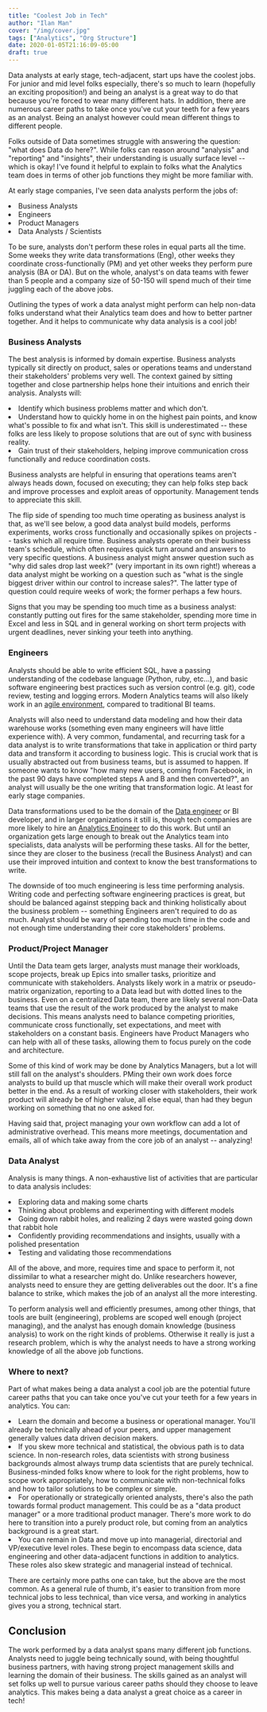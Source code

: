 ```yaml
---
title: "Coolest Job in Tech"
author: "Ilan Man"
cover: "/img/cover.jpg"
tags: ["Analytics", "Org Structure"]
date: 2020-01-05T21:16:09-05:00
draft: true
---
```


Data analysts at early stage, tech-adjacent, start ups have the coolest jobs. For junior and mid level folks especially, there's so much to learn (hopefully an exciting proposition!) and being an analyst is a great way to do that because you're forced to wear many different hats. In addition, there are numerous career paths to take once you've cut your teeth for a few years as an analyst. Being an analyst however could mean different things to different people. 

Folks outside of Data sometimes struggle with answering the question: "what does Data do here?". While folks can reason around "analysis" and "reporting" and "insights", their understanding is usually surface level -- which is okay! I've found it helpful to explain to folks what the Analytics team does in terms of other job functions they might be more familiar with. 

<!--more-->

At early stage companies, I've seen data analysts perform the jobs of:
<li>Business Analysts
<li>Engineers
<li>Product Managers
<li>Data Analysts / Scientists

To be sure, analysts don't perform these roles in equal parts all the time. Some weeks they write data transformations (Eng), other weeks they coordinate cross-functionally (PM) and yet other weeks they perform pure analysis (BA or DA). But on the whole, analyst's on data teams with fewer than 5 people and a company size of 50-150 will spend much of their time juggling each of the above jobs.

Outlining the types of work a data analyst might perform can help non-data folks understand what their Analytics team does and how to better partner together. And it helps to communicate why data analysis is a cool job! 

### Business Analysts

The best analysis is informed by domain expertise. Business analysts typically sit directly on product, sales or operations teams and understand their stakeholders' problems very well. The context gained by sitting together and close partnership helps hone their intuitions and enrich their analysis. Analysts will:
<li>Identify which business problems matter and which don't.
<li>Understand how to quickly home in on the highest pain points, and know what's possible to fix and what isn't. This skill is underestimated -- these folks are less likely to propose solutions that are out of sync with business reality.
<li>Gain trust of their stakeholders, helping improve communication cross functionally and reduce coordination costs.

Business analysts are helpful in ensuring that operations teams aren't always heads down, focused on executing; they can help folks step back and improve processes and exploit areas of opportunity. Management tends to appreciate this skill.

The flip side of spending too much time operating as business analyst is that, as we'll see below, a good data analyst build models, performs experiments, works cross functionally and occasionally spikes on projects -- tasks which all require time. Business analysts operate on their business team's schedule, which often requires quick turn around and answers to very specific questions. A business analyst might answer question such as "why did sales drop last week?" (very important in its own right!) whereas a data analyst might be working on a question such as "what is the single biggest driver within our control to increase sales?". The latter type of question could require weeks of work; the former perhaps a few hours. 

Signs that you may be spending too much time as a business analyst: constantly putting out fires for the same stakeholder, spending more time in Excel and less in SQL and in general working on short term projects with urgent deadlines, never sinking your teeth into anything. 

### Engineers

Analysts should be able to write efficient SQL, have a passing understanding of the codebase language (Python, ruby, etc...), and basic software engineering best practices such as version control (e.g. git), code review, testing and logging errors. Modern Analytics teams will also likely work in an [agile environment](https://www.locallyoptimistic.com/post/agile-analytics-p1), compared to traditional BI teams. 

Analysts will also need to understand data modeling and how their data warehouse works (something even many engineers will have little experience with). A very common, fundamental, and recurring task for a data analyst is to write transformations that take in application or third party data and transform it according to business logic.  This is crucial work that is usually abstracted out from business teams, but is assumed to happen. If someone wants to know "how many new users, coming from Facebook, in the past 90 days have completed steps A and B and then converted?", an analyst will usually be the one writing that transformation logic. At least for early stage companies. 

Data transformations used to be the domain of the [Data engineer](https://blog.getdbt.com/does-my-startup-data-team-need-a-data-engineer-/) or BI developer, and in larger organizations it still is, though tech companies are more likely to hire an [Analytics Engineer](https://www.locallyoptimistic.com/post/analytics-engineer/) to do this work. But until an organization gets large enough to break out the Analytics team into specialists, data analysts will be performing these tasks. All for the better, since they are closer to the business (recall the Business Analyst) and can use their improved intuition and context to know the best transformations to write.

The downside of too much engineering is less time performing analysis. Writing code and perfecting software engineering practices is great, but should be balanced against stepping back and thinking holistically about the business problem -- something Engineers aren't required to do as much. Analyst should be wary of spending too much time in the code and not enough time understanding their core stakeholders' problems.


### Product/Project Manager

Until the Data team gets larger, analysts must manage their workloads, scope projects, break up Epics into smaller tasks, prioritize and communicate with stakeholders. Analysts likely work in a matrix or pseudo-matrix organization, reporting to a Data lead but with dotted lines to the business. Even on a centralized Data team, there are likely several non-Data teams that use the result of the work produced by the analyst to make decisions. This means analysts need to balance competing priorities, communicate cross functionally, set expectations, and meet with stakeholders on a constant basis. Engineers have Product Managers who can help with all of these tasks, allowing them to focus purely on the code and architecture. 

Some of this kind of work may be done by Analytics Managers, but a lot will still fall on the analyst's shoulders. PMing their own work does force analysts to build up that muscle which will make their overall work product better in the end. As a result of working closer with stakeholders, their work product will already be of higher value, all else equal, than had they begun working on something that no one asked for.

Having said that, project managing your own workflow can add a lot of administrative overhead. This means more meetings, documentation and emails, all of which take away from the core job of an analyst -- analyzing! 

### Data Analyst

Analysis is many things. A non-exhaustive list of activities that are particular to data analysis includes:

<li>Exploring data and making some charts
<li>Thinking about problems and experimenting with different models
<li>Going down rabbit holes, and realizing 2 days were wasted going down that rabbit hole
<li>Confidently providing recommendations and insights, usually with a polished presentation
<li>Testing and validating those recommendations

All of the above, and more, requires time and space to perform it, not dissimilar to what a researcher might do. Unlike researchers however, analysts need to ensure they are getting deliverables out the door. It's a fine balance to strike, which makes the job of an analyst all the more interesting.

To perform analysis well and efficiently presumes, among other things, that tools are built (engineering), problems are scoped well enough (project managing), and the analyst has enough domain knowledge (business analysis) to work on the right kinds of problems. Otherwise it really is just a research problem, which is why the analyst needs to have a strong working knowledge of all the above job functions.

### Where to next?

Part of what makes being a data analyst a cool job are the potential future career paths that you can take once you've cut your teeth for a few years in analytics. You can:
<li>Learn the domain and become a business or operational manager. You'll already be technically ahead of your peers, and upper management generally values data driven decision makers.
<li>If you skew more technical and statistical, the obvious path is to data science. In non-research roles, data scientists with strong business backgrounds almost always trump data scientists that are purely technical. Business-minded folks know where to look for the right problems, how to scope work appropriately, how to communicate with non-technical folks and how to tailor solutions to be complex or simple.  
<li>For operationally or strategically oriented analysts, there's also the path towards formal product management. This could be as a "data product manager" or a more traditional product manager. There's more work to do here to transition into a purely product role, but coming from an analytics background is a great start.
<li>You can remain in Data and move up into managerial, directorial and VP/executive level roles. These begin to encompass data science, data engineering and other data-adjacent functions in addition to analytics. These roles also skew strategic and managerial instead of technical.

There are certainly more paths one can take, but the above are the most common. As a general rule of thumb, it's easier to transition from more technical jobs to less technical, than vice versa, and working in analytics gives you a strong, technical start.
 
## Conclusion

The work performed by a data analyst spans many different job functions. Analysts need to juggle being technically sound, with being thoughtful business partners, with having strong project management skills and learning the domain of their business. The skills gained as an analyst will set folks up well to pursue various career paths should they choose to leave analytics. This makes being a data analyst a great choice as a career in tech!

